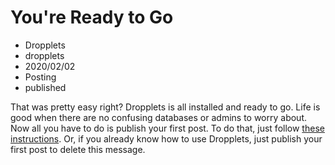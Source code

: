 # You're Ready to Go
- Dropplets
- dropplets
- 2020/02/02
- Posting
- published

That was pretty easy right? Dropplets is all installed and ready to go. Life is good when there are no confusing databases or admins to worry about. Now all you have to do is publish your first post. To do that, just follow [these instructions](https://github.com/circa75/dropplets/blob/master/README.md). Or, if you already know how to use Dropplets, just publish your first post to delete this message.